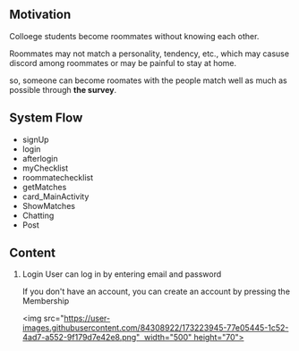 ## Motivation

Colloege students become roommates without knowing each other.

Roommates may not match a personality, tendency, etc., which may casuse discord among roommates or may be painful to stay at home.

so, someone can become roomates with the people match well as much as possible through **the survey**.



## System Flow

* signUp
* login
* afterlogin
* myChecklist
* roommatechecklist
* getMatches
* card_MainActivity
* ShowMatches
* Chatting
* Post

## Content

1. Login
   User can log in by entering email and password
   
   If you don't have an account, you can create an account by pressing the Membership
   
   <img src="https://user-images.githubusercontent.com/84308922/173223945-77e05445-1c52-4ad7-a552-9f179d7e42e8.png"  width="500" height="70">


